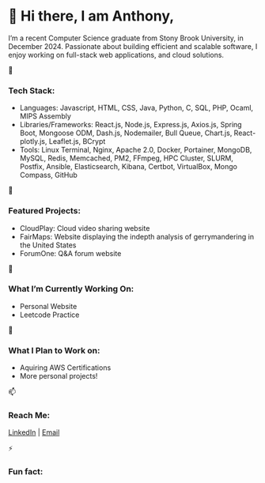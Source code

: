 # 👋 Hi there, I am Anthony,
I’m a recent Computer Science graduate from Stony Brook University, in December 2024. Passionate about building efficient and scalable software, I enjoy working on full-stack web applications, and cloud solutions.

🔧 <h3> Tech Stack: </h3> 
- Languages: Javascript, HTML, CSS, Java, Python, C, SQL, PHP, Ocaml, MIPS Assembly
- Libraries/Frameworks: React.js, Node.js, Express.js, Axios.js, Spring Boot, Mongoose ODM, Dash.js, Nodemailer, Bull Queue, Chart.js, React-plotly.js, Leaflet.js, BCrypt
- Tools: Linux Terminal, Nginx, Apache 2.0, Docker, Portainer, MongoDB, MySQL, Redis, Memcached, PM2, FFmpeg, HPC Cluster, SLURM, Postfix, Ansible, Elasticsearch, Kibana, Certbot, VirtualBox, Mongo Compass, GitHub

📂 <h3> Featured Projects: </h3>
- CloudPlay: Cloud video sharing website
- FairMaps: Website displaying the indepth analysis of gerrymandering in the United States
- ForumOne: Q&A forum website

🌟 <h3> What I’m Currently Working On: </h3>
- Personal Website
- Leetcode Practice

🔭 <h3> What I Plan to Work on: </h3>
- Aquiring AWS Certifications
- More personal projects!

📫 <h3> Reach Me: </h3>
[LinkedIn](www.linkedin.com/in/anthonyzhu7) | [Email](anthonyzhu7@gmail.com)

⚡ <h3> Fun fact: </h3>

<!--
**anthonyz77/anthonyz77** is a ✨ _special_ ✨ repository because its `README.md` (this file) appears on your GitHub profile.

Here are some ideas to get you started:

- 🔭 I’m currently working on ...
- 🌱 I’m currently learning ...
- 👯 I’m looking to collaborate on ...
- 🤔 I’m looking for help with ...
- 💬 Ask me about ...
- 📫 How to reach me: ...
- 😄 Pronouns: ...
- ⚡ Fun fact: ...
-->
